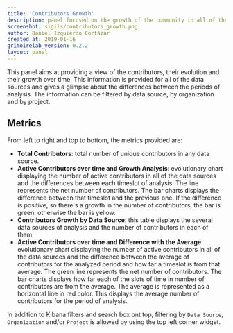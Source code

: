 ```yaml
---
title: 'Contributors Growth'
description: panel focused on the growth of the community in all of the data sources
screenshot: sigils/contributors_growth.png
author: Daniel Izquierdo Cortázar
created_at: 2019-01-16
grimoirelab_version: 0.2.2
layout: panel
---
```


This panel aims at providing a view of the contributors, their evolution and their growth
over time. This information is provided for all of the data sources and gives a glimpse about
the differences between the periods of analysis. The information can be filtered by data 
source, by organization and by project.


## Metrics
From left to right and top to bottom, the metrics provided are:

* **Total Contributors**: total number of unique contributors in any data source.
* **Active Contributors over time and Growth Analysis**: evolutionary chart displaying the
  number of active contributors in all of the data sources and the differences between each
  timeslot of analysis. The line represents the net number of contributors. The bar charts
  displays the difference between that timeslot and the previous one. If the difference is
  positive, so there's a growth in the number of contributors, the bar is green, otherwise
  the bar is yellow.
* **Contributors Growth by Data Source**:  this table displays the several data sources of
  analysis and the number of contributors in each of them.
* **Active Contributors over time and Difference with the Average**: evolutionary chart
  displaying the number of active contributors in all of the data sources and the difference
  between the average of contributors for the analyzed period and how far a timeslot is from
  that average. The green line represents the net number of contributors. The bar charts 
  displays how far each of the slots of time in number of contributors are from the average. 
  The average is represented as a horizontal line in red color. This displays the average 
  number of contributors for the period of analysis.

In addition to Kibana filters and search box ont top, filtering by `Data Source`,
`Organization` and/or `Project` is allowed by using the top left corner widget.